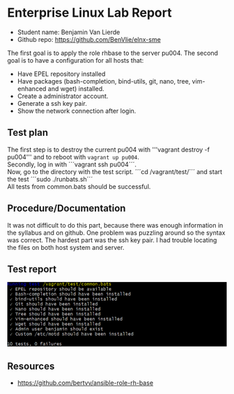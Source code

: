 # Enterprise Linux Lab Report

- Student name: Benjamin Van Lierde
- Github repo: <https://github.com/BenVlie/elnx-sme>

The first goal is to apply the role rhbase to the server pu004.
The second goal is to have a configuration for all hosts that:
  - Have EPEL repository installed
  - Have packages (bash-completion, bind-utils, git, nano, tree, vim-enhanced and wget) installed.
  - Create a administrator account.
  - Generate a ssh key pair.
  - Show the network connection after login.

## Test plan
The first step is to destroy the current pu004 with '''vagrant destroy -f pu004''' and to reboot with ```vagrant up pu004```.\
Secondly, log in with ´´´vagrant ssh pu004´´´.\
Now, go to the directory with the test script. ´´´cd /vagrant/test/´´´ and start the test ´´´sudo ./runbats.sh´´´ \
All tests from common.bats should be successful.


## Procedure/Documentation

It was not difficult to do this part, because there was enough information in the syllabus and on github. One problem was puzzling around so the syntax was correct.
The hardest part was the ssh key pair. I had trouble locating the files on both host system and server.

## Test report

![testrapport-00](https://github.com/BenVlie/elnx-sme/blob/solution/images/00-testrapport.png)

## Resources
  - https://github.com/bertvv/ansible-role-rh-base
